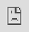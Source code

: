 
## Week 1 Assignment: Flixster

Submitted by: **Nicholas de Souza**

Estimated time spent: **8** hours spent in total

### Application Features

#### REQUIRED FEATURES

- [x] User can view a list of current movies from The Movie Database API as a grid view.
- [x] For each movie displayed, user can see the following details: `Title`, `Poster Image`, `Votes`.
- [x] User can load more current movies by clicking a button at the bottom of the list. The page should not refresh; movies should simply be added to the bottom.
- [x] Allow users to search for movies and display them in a grid view. Users should be able to clear results and view previous current movies displayed.
- [x] Website accounts for basic HTML/CSS accessibility features.
- [x] Website should be responsive.

#### STRETCH FEATURES

- [ ] Deploy website using GitHub Pages. 
- [ ] Allow user to view more details about a movie within a popup.
- [ ] Improve the user experience through CSS & animation.
- [ ] Allow movie video trailers to be played using [embedded YouTube](https://support.google.com/youtube/answer/171780?hl=en)
- [ ] Implement anything else that you can get done to improve the app functionality!

### Walkthrough Video


`<iframe 
src="https://www.loom.com/share/ebbc9ac1312f432aa24a7fb4f02aacb0" frameborder="0" 
webkitallowfullscreen mozallowfullscreen allowfullscreen 
style="position: absolute; top: 0; left: 0; width: 100%; height: 100%;">
</iframe>`

### Reflection

* Did the topics discussed in your labs prepare you to complete the assignment? Be specific, which features in your weekly assignment did you feel unprepared to complete?

The topics in my lab did prepare me to complete this assignment, specifically calling APIs. A feature that I felt unprepared to complete was more of the CSS aspect of it since the way I was able to get the grid view was very specific and it was something I hadn't heard of or used before.

* If you had more time, what would you have done differently? Would you have added additional features? Changed the way your project responded to a particular event, etc.
  
If I had more time, I would've focused more on the optional features and improving the overall styling of the webpage.

* Reflect on your project demo, what went well? Were there things that maybe didn't go as planned? Did you notice something that your peer did that you would like to try next time?

Overall, my project demo went well. Unfortunately I wasn't able to have the grid view ready for the demo but I was able to get that fixed soon afterwards. I noticed that a peer of mine was able to embed videos from YouTube and that's something I'd like to try if I had more time.

### Open-source libraries used

- Add any links to open-source libraries used in your project.

### Shout out

I'd like to give a shoutout to my group today, Susan and Diego. They were both a lot of help, specifically Diego, he was able to help me debug my search function and was very patient with me.
